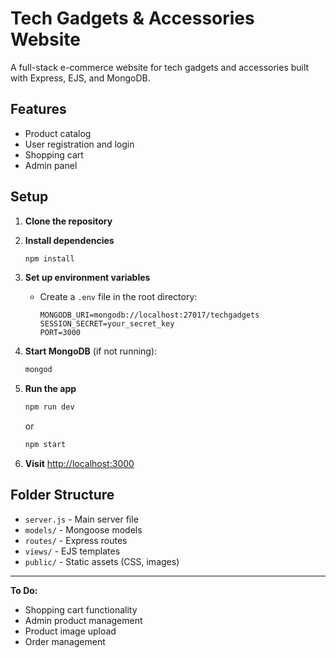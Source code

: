 # Tech Gadgets & Accessories Website

A full-stack e-commerce website for tech gadgets and accessories built with Express, EJS, and MongoDB.

## Features
- Product catalog
- User registration and login
- Shopping cart 
- Admin panel 

## Setup

1. **Clone the repository**
2. **Install dependencies**
   ```bash
   npm install
   ```
3. **Set up environment variables**
   - Create a `.env` file in the root directory:
     ```env
     MONGODB_URI=mongodb://localhost:27017/techgadgets
     SESSION_SECRET=your_secret_key
     PORT=3000
     ```
4. **Start MongoDB** (if not running):
   ```bash
   mongod
   ```
5. **Run the app**
   ```bash
   npm run dev
   ```
   or
   ```bash
   npm start
   ```

6. **Visit** [http://localhost:3000](http://localhost:3000)

## Folder Structure
- `server.js` - Main server file
- `models/` - Mongoose models
- `routes/` - Express routes
- `views/` - EJS templates
- `public/` - Static assets (CSS, images)

---

**To Do:**
- Shopping cart functionality
- Admin product management
- Product image upload
- Order management 
